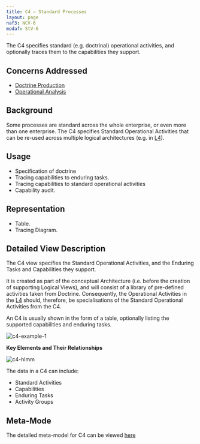 ```yaml
---
title: C4 – Standard Processes
layout: page
naf3: NCV-6
modaf: StV-6
---
```



The C4 specifies standard (e.g. doctrinal) operational activities, and
optionally traces them to the capabilities they support.

## Concerns Addressed


-   [Doctrine Production](/glossary/doctrine-production/)
-   [Operational Analysis](/glossary/operational-analysis/)

## Background


Some processes are standard across the whole enterprise, or even more
than one enterprise. The C4 specifies Standard Operational Activities
that can be re-used across multiple logical architectures (e.g. in
[L4](l4.html)).

## Usage

-   Specification of doctrine
-   Tracing capabilities to enduring tasks.
-   Tracing capabilities to standard operational activities
-   Capability audit.

## Representation

-   Table.
-   Tracing Diagram.

## Detailed View Description

The C4 view specifies the Standard Operational Activities, and the
Enduring Tasks and Capabilities they support.

It is created as part of the conceptual Architecture (i.e. before the
creation of supporting Logical Views), and will consist of a library of
pre-defined activities taken from Doctrine. Consequently, the
Operational Activities in the [L4](l4.html) should, therefore, be
specialisations of the Standard Operational Activities from the C4.

An C4 is usually shown in the form of a table, optionally listing the
supported capabilities and enduring tasks.

![c4-example-1](http://nafdocs.org/wp-content/uploads/2013/06/c4-example-1.png)

**Key Elements and Their Relationships**

![c4-hlmm](http://nafdocs.org/wp-content/uploads/2013/06/c4-hlmm.png)

The data in a C4 can include:

-   Standard Activities
-   Capabilities
-   Enduring Tasks
-   Activity Groups

## Meta-Mode

The detailed meta-model for C4 can be viewed
[here](/modem/index.htm?goto=9)

